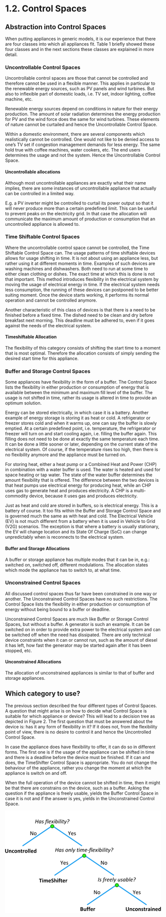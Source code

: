# 1.2. Control Spaces

## Abstraction into Control Spaces
When putting appliances in generic models, it is our experience that there are four classes into which all appliances fit. Table 1 briefly showed these four classes and in the next sections these classes are explained in more detail.
### Uncontrollable Control Spaces
Uncontrollable control spaces are those that cannot be controlled and therefore cannot be used in a flexible manner. This applies in particular to the renewable energy sources, such as PV panels and wind turbines. But also to inflexible part of  domestic loads, i.e. TV set, indoor lighting, coffee machine, etc.

Renewable energy sources depend on conditions in nature for their energy production. The amount of solar radiation determines the energy production for PV and the wind force does the same for wind turbines. These elements of nature cannot be curtailed and hence the Uncontrollable Control Space.

Within a domestic environment, there are several components which realistically cannot be controlled. One would not like to be denied access to one’s TV set if congestion management demands for less energy. The same hold true with coffee machines, water cookers, etc. The end users determines the usage and not the system. Hence the Uncontrollable Control Space.
#### Uncontrollable allocations
Although most uncontrollable appliances are exactly what their name implies, there are some instances of uncontrollable appliance that actually can be controlled in a limited way.

E.g. a PV inverter might be controlled to curtail its power output so that it will never produce more than a certain predefined limit. This can be useful to prevent peaks on the electricity grid. In that case the allocation will communicate the maximum amount of production or consumption that an uncontrolled appliance is allowed to.

### Time Shiftable Control Spaces

Where the uncontrollable control space cannot be controlled, the Time Shiftable Control Space can. The usage patterns of time shiftable devices allows for usage shifting in time. It is not about using an appliance less, but rather using it at different moments in time. Examples of such devices are washing machines and dishwashers. Both need to run at some time to either clean clothing or dishes. The exact time at which this is done is not that important. This method introduces flexibility in the electrical system by moving the usage of electrical energy in time. If the electrical system needs less consumption, the running of these devices can postponed to be better suiting moment. Once the device starts working, it performs its normal operation and cannot be controlled anymore.

Another characteristic of this class of devices is that there is a need to be finished before a fixed time. The dished need to be clean and dry before breakfast next morning. This deadline must be adhered to, even if it goes against the needs of the electrical system.

#### Timeshiftable Allocation

The flexibility of this category consists of shifting the start time to a moment that is most optimal. Therefore the allocation consists of simply sending the desired start time for this appliance.

### Buffer and Storage Control Spaces

Some appliances have flexibility in the form of a buffer. The Control Space lists the flexibility in either production or consumption of energy that is available between the minimum and maximum fill level of the buffer. The usage is not shifted in time, rather its usage is altered in time to provide an optimum solution.

Energy can be stored electrically, in which case it is a battery. Another example of energy storage is storing it as heat or cold.  A refrigerator or freezer stores cold and when it warms up, one can say the buffer is slowly emptied. At a certain predefined point, i.e. temperature, the refrigerator or freezer will turn on and start cooling again, i.e. filling the buffer again. This filling does not need to be done at exactly the same temperature each time. It can be done a little sooner or later, depending on the current state of the electrical system. Of course, if the temperature rises too high, then there is no flexibility anymore and the appliance must be turned on.

For storing heat, either a heat pump or a Combined Heat and Power (CHP) in combination with a water buffer is used. The water is heated and used for space heating or tap water. The state of the water buffer determines the amount flexibility that is offered. The difference between the two devices is that heat pumps use electrical energy for producing heat, while an CHP uses gas to generate heat and produces electricity. A CHP is a multi-commodity device, because it uses gas and produces electricity.

Just as heat and cold are stored in buffers, so is electrical energy. This is a battery of course. It too fits within the Buffer and Storage Control Space and is governed much the same as with heat and cold. The Electrical Vehicle (EV) is not much different from a battery when it is used in Vehicle to Grid  (V2G) scenarios. The exception is that where a battery is usually stationary, the EV will change location and its State Of Charge (SoC) can change unpredictably when is reconnects to the electrical system.

#### Buffer and Storage Allocations

A buffer or storage appliance has multiple modes that it can be in, e.g.: switched on, switched off, different modulations. The allocation states which mode the appliance has to switch to, at what time.

### Unconstrained Control Spaces

All discussed control spaces thus far have been constrained in one way or another. The Unconstrained Control Spaces have no such restrictions. The Control Space lists the flexibility in either production or consumption of energy without being bound to a buffer or deadline.

Unconstrained Control Spaces are much like Buffer or Storage Control Spaces, but without a buffer. A generator is such an example. It can be switched on in order to provide extra power to the electrical system and can be switched off when the need has dissipated. There are only technical device constraints when it can or cannot run, such as the amount of diesel it has left, how fast the generator may be started again after it has been stopped, etc.

#### Unconstrained Allocations

The allocation of unconstrained appliances is similar to that of buffer and storage appliances.

## Which category to use?

The previous section described the four different types of Control Spaces. A question that might arise is on how to decide what Control Space is suitable for which appliance or device? This will lead to a decision tree as depicted in Figure 2. The first question that must be answered about the device is: has it any form of flexibility in it? If it does not, from the flexibility point of view, there is no desire to control it and hence the Uncontrolled Control Space.

In case the appliance does have flexibility to offer, it can do so in different forms. The first one is if the usage of the appliance can be shifted in time and there is a deadline before the device must be finished. If it can and does, the TimeShifter Control Space is appropriate. You do not change the behaviour of the appliance, rather you change the moment at which the appliance is switch on and off.

When the full operation of the device cannot be shifted in time, then it might be that there are constrains on the device, such as a buffer. Asking the question if the appliance is freely usable, yields the Buffer Control Space in case it is not and if the answer is yes, yields in the Unconstrained Control Space.

![Decision tree for determining which class of Control Space to use for which appliance](ControlSpaceDecisionTree.png)